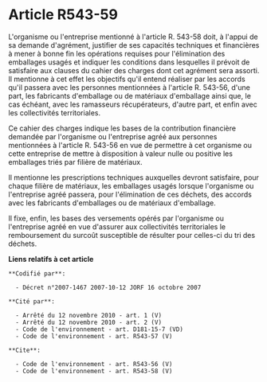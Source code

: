 # Article R543-59

L'organisme ou l'entreprise mentionné à l'article R. 543-58 doit, à l'appui de sa demande d'agrément, justifier de ses
capacités techniques et financières à mener à bonne fin les opérations requises pour l'élimination des emballages usagés et
indiquer les conditions dans lesquelles il prévoit de satisfaire aux clauses du cahier des charges dont cet agrément sera
assorti. Il mentionne à cet effet les objectifs qu'il entend réaliser par les accords qu'il passera avec les personnes
mentionnées à l'article R. 543-56, d'une part, les fabricants d'emballage ou de matériaux d'emballage ainsi que, le cas
échéant, avec les ramasseurs récupérateurs, d'autre part, et enfin avec les collectivités territoriales.

Ce cahier des charges indique les bases de la contribution financière demandée par l'organisme ou l'entreprise agréé aux
personnes mentionnées à l'article R. 543-56 en vue de permettre à cet organisme ou cette entreprise de mettre à disposition à
valeur nulle ou positive les emballages triés par filière de matériaux.

Il mentionne les prescriptions techniques auxquelles devront satisfaire, pour chaque filière de matériaux, les emballages
usagés lorsque l'organisme ou l'entreprise agréé passera, pour l'élimination de ces déchets, des accords avec les fabricants
d'emballages ou de matériaux d'emballage.

Il fixe, enfin, les bases des versements opérés par l'organisme ou l'entreprise agréé en vue d'assurer aux collectivités
territoriales le remboursement du surcoût susceptible de résulter pour celles-ci du tri des déchets.

**Liens relatifs à cet article**

	**Codifié par**:

	  - Décret n°2007-1467 2007-10-12 JORF 16 octobre 2007

	**Cité par**:

	  - Arrêté du 12 novembre 2010 - art. 1 (V)
	  - Arrêté du 12 novembre 2010 - art. 2 (V)
	  - Code de l'environnement - art. D181-15-7 (VD)
	  - Code de l'environnement - art. R543-57 (V)

	**Cite**:

	  - Code de l'environnement - art. R543-56 (V)
	  - Code de l'environnement - art. R543-58 (V)
